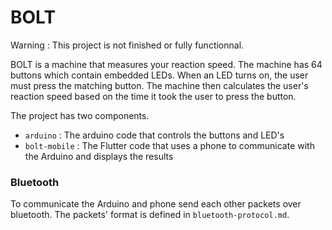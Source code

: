 # BOLT

Warning : This project is not finished or fully functionnal.

BOLT is a machine that measures your reaction speed. The machine has 64 buttons which contain embedded LEDs. When an LED turns on, the user must press the matching button. The machine then calculates the user's reaction speed based on the time it took the user to press the button.

The project has two components.
- `arduino` : The arduino code that controls the buttons and LED's
- `bolt-mobile` : The Flutter code that uses a phone to communicate with the Arduino and displays the results

### Bluetooth

To communicate the Arduino and phone send each other packets over bluetooth. The packets' format is defined in `bluetooth-protocol.md`.


